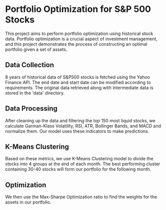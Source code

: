 # Portfolio Optimization for S&P 500 Stocks #

This project aims to perform portfolio optimization using historical stock data. Portfolio optimization is a crucial aspect of investment management, and this project demonstrates the process of constructing an optimal portfolio given a set of assets.

## Data Collection ##

8 years of historical data of S&P500 stocks is fetched using the Yahoo Finance API. The end date and start date can be modified according to requirements. The original data retrieved along with intermediate data is stored in the 'data' directory.

## Data Processing ##

After cleaning up the data and filtering the top 150 most liquid stocks, we calculate Garman-Klass Volatility, RSI, ATR, Bollinger Bands, and MACD and normalize them. Our model uses these indicators to make predictions.

## K-Means Clustering ##

Based on these metrics, we use K-Means Clustering model to divide the stocks into 4 groups at the end of each month. The best performing cluster containing 30-40 stocks will form our portfolio for the following month.

## Optimization ##

We then use the Max-Sharpe Optimization ratio to find the weights for the assets in our portfolio. 

